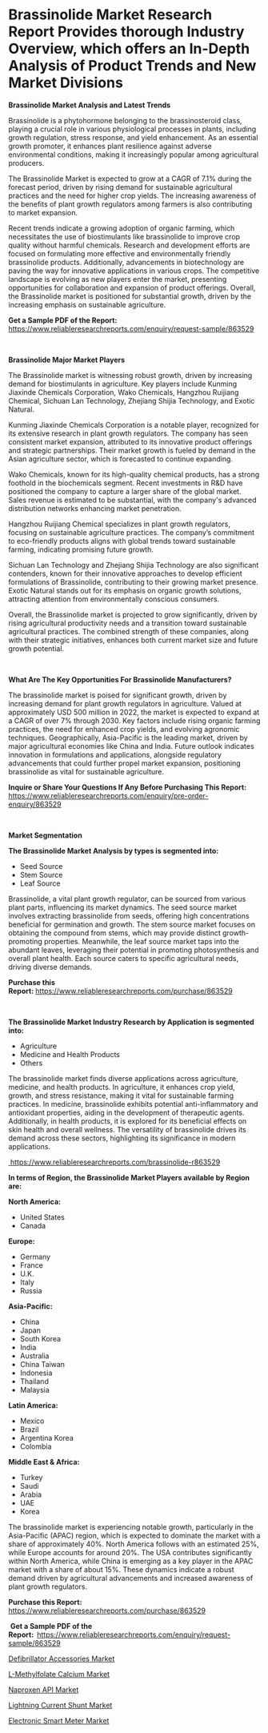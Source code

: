 <p><h1>Brassinolide Market Research Report Provides thorough Industry Overview, which offers an In-Depth Analysis of Product Trends and New Market Divisions</h1></p><p><strong>Brassinolide Market Analysis and Latest Trends</strong></p>
<p><p>Brassinolide is a phytohormone belonging to the brassinosteroid class, playing a crucial role in various physiological processes in plants, including growth regulation, stress response, and yield enhancement. As an essential growth promoter, it enhances plant resilience against adverse environmental conditions, making it increasingly popular among agricultural producers.</p><p>The Brassinolide Market is expected to grow at a CAGR of 7.1% during the forecast period, driven by rising demand for sustainable agricultural practices and the need for higher crop yields. The increasing awareness of the benefits of plant growth regulators among farmers is also contributing to market expansion. </p><p>Recent trends indicate a growing adoption of organic farming, which necessitates the use of biostimulants like brassinolide to improve crop quality without harmful chemicals. Research and development efforts are focused on formulating more effective and environmentally friendly brassinolide products. Additionally, advancements in biotechnology are paving the way for innovative applications in various crops. The competitive landscape is evolving as new players enter the market, presenting opportunities for collaboration and expansion of product offerings. Overall, the Brassinolide market is positioned for substantial growth, driven by the increasing emphasis on sustainable agriculture.</p></p>
<p><strong>Get a Sample PDF of the Report:&nbsp;</strong> <a href="https://www.reliableresearchreports.com/enquiry/request-sample/863529?utm_campaign=38&utm_medium=2&utm_source=Github&utm_content=ia&utm_term=12112024&utm_id=brassinolide">https://www.reliableresearchreports.com/enquiry/request-sample/863529</a></p>
<p>&nbsp;</p>
<p><strong>Brassinolide Major Market Players</strong></p>
<p><p>The Brassinolide market is witnessing robust growth, driven by increasing demand for biostimulants in agriculture. Key players include Kunming Jiaxinde Chemicals Corporation, Wako Chemicals, Hangzhou Ruijiang Chemical, Sichuan Lan Technology, Zhejiang Shijia Technology, and Exotic Natural.</p><p>Kunming Jiaxinde Chemicals Corporation is a notable player, recognized for its extensive research in plant growth regulators. The company has seen consistent market expansion, attributed to its innovative product offerings and strategic partnerships. Their market growth is fueled by demand in the Asian agriculture sector, which is forecasted to continue expanding.</p><p>Wako Chemicals, known for its high-quality chemical products, has a strong foothold in the biochemicals segment. Recent investments in R&D have positioned the company to capture a larger share of the global market. Sales revenue is estimated to be substantial, with the company's advanced distribution networks enhancing market penetration.</p><p>Hangzhou Ruijiang Chemical specializes in plant growth regulators, focusing on sustainable agriculture practices. The company’s commitment to eco-friendly products aligns with global trends toward sustainable farming, indicating promising future growth. </p><p>Sichuan Lan Technology and Zhejiang Shijia Technology are also significant contenders, known for their innovative approaches to develop efficient formulations of Brassinolide, contributing to their growing market presence. Exotic Natural stands out for its emphasis on organic growth solutions, attracting attention from environmentally conscious consumers.</p><p>Overall, the Brassinolide market is projected to grow significantly, driven by rising agricultural productivity needs and a transition toward sustainable agricultural practices. The combined strength of these companies, along with their strategic initiatives, enhances both current market size and future growth potential.</p></p>
<p>&nbsp;</p>
<p><strong>What Are The Key Opportunities For Brassinolide Manufacturers?</strong></p>
<p><p>The brassinolide market is poised for significant growth, driven by increasing demand for plant growth regulators in agriculture. Valued at approximately USD 500 million in 2022, the market is expected to expand at a CAGR of over 7% through 2030. Key factors include rising organic farming practices, the need for enhanced crop yields, and evolving agronomic techniques. Geographically, Asia-Pacific is the leading market, driven by major agricultural economies like China and India. Future outlook indicates innovation in formulations and applications, alongside regulatory advancements that could further propel market expansion, positioning brassinolide as vital for sustainable agriculture.</p></p>
<p><strong>Inquire or Share Your Questions If Any Before Purchasing This Report:</strong> <a href="https://www.reliableresearchreports.com/enquiry/pre-order-enquiry/863529?utm_campaign=38&utm_medium=2&utm_source=Github&utm_content=ia&utm_term=12112024&utm_id=brassinolide">https://www.reliableresearchreports.com/enquiry/pre-order-enquiry/863529</a></p>
<p>&nbsp;</p>
<p><strong>Market Segmentation</strong></p>
<p><strong>The Brassinolide Market Analysis by types is segmented into:</strong></p>
<p><ul><li>Seed Source</li><li>Stem Source</li><li>Leaf Source</li></ul></p>
<p><p>Brassinolide, a vital plant growth regulator, can be sourced from various plant parts, influencing its market dynamics. The seed source market involves extracting brassinolide from seeds, offering high concentrations beneficial for germination and growth. The stem source market focuses on obtaining the compound from stems, which may provide distinct growth-promoting properties. Meanwhile, the leaf source market taps into the abundant leaves, leveraging their potential in promoting photosynthesis and overall plant health. Each source caters to specific agricultural needs, driving diverse demands.</p></p>
<p><strong>Purchase this Report:&nbsp;</strong><a href="https://www.reliableresearchreports.com/purchase/863529?utm_campaign=38&utm_medium=2&utm_source=Github&utm_content=ia&utm_term=12112024&utm_id=brassinolide">https://www.reliableresearchreports.com/purchase/863529</a></p>
<p>&nbsp;</p>
<p><strong>The Brassinolide Market Industry Research by Application is segmented into:</strong></p>
<p><ul><li>Agriculture</li><li>Medicine and Health Products</li><li>Others</li></ul></p>
<p><p>The brassinolide market finds diverse applications across agriculture, medicine, and health products. In agriculture, it enhances crop yield, growth, and stress resistance, making it vital for sustainable farming practices. In medicine, brassinolide exhibits potential anti-inflammatory and antioxidant properties, aiding in the development of therapeutic agents. Additionally, in health products, it is explored for its beneficial effects on skin health and overall wellness. The versatility of brassinolide drives its demand across these sectors, highlighting its significance in modern applications.</p></p>
<p><a href="https://www.reliableresearchreports.com/brassinolide-r863529?utm_campaign=38&utm_medium=2&utm_source=Github&utm_content=ia&utm_term=12112024&utm_id=brassinolide">&nbsp;https://www.reliableresearchreports.com/brassinolide-r863529</a></p>
<p><strong>In terms of Region, the Brassinolide Market Players available by Region are:</strong></p>
<p>
    <p> <strong> North America: </strong>
        <ul>
            <li>United States</li>
            <li>Canada</li>
        </ul>
        </p> 
    <p> <strong> Europe: </strong>
        <ul>
            <li>Germany</li>
            <li>France</li>
            <li>U.K.</li>
            <li>Italy</li>
            <li>Russia</li>
        </ul>
        </p> 
    <p> <strong> Asia-Pacific: </strong>
        <ul>
            <li>China</li>
            <li>Japan</li>
            <li>South Korea</li>
            <li>India</li>
            <li>Australia</li>
            <li>China Taiwan</li>
            <li>Indonesia</li>
            <li>Thailand</li>
            <li>Malaysia</li>
        </ul>
        </p> 
    <p> <strong> Latin America: </strong>
        <ul>
            <li>Mexico</li>
            <li>Brazil</li>
            <li>Argentina Korea</li>
            <li>Colombia</li>
        </ul>
        </p> 
    <p> <strong> Middle East & Africa: </strong>
        <ul>
            <li>Turkey</li>
            <li>Saudi</li>
            <li>Arabia</li>
            <li>UAE</li>
            <li>Korea</li>
        </ul>
    </p>
    </p>
<p><p>The brassinolide market is experiencing notable growth, particularly in the Asia-Pacific (APAC) region, which is expected to dominate the market with a share of approximately 40%. North America follows with an estimated 25%, while Europe accounts for around 20%. The USA contributes significantly within North America, while China is emerging as a key player in the APAC market with a share of about 15%. These dynamics indicate a robust demand driven by agricultural advancements and increased awareness of plant growth regulators.</p></p>
<p><strong>Purchase this Report: </strong><a href="https://www.reliableresearchreports.com/purchase/863529?utm_campaign=38&utm_medium=2&utm_source=Github&utm_content=ia&utm_term=12112024&utm_id=brassinolide">https://www.reliableresearchreports.com/purchase/863529</a></p>
<p>&nbsp;<strong>Get a Sample PDF of the Report:&nbsp;&nbsp;</strong><a href="https://www.reliableresearchreports.com/enquiry/request-sample/863529?utm_campaign=38&utm_medium=2&utm_source=Github&utm_content=ia&utm_term=12112024&utm_id=brassinolide">https://www.reliableresearchreports.com/enquiry/request-sample/863529</a></p>
<p><strong></strong></p>
<p><p><a href="https://issuu.com/reportprime-2/docs/defibrillator-accessories-market-si_f491e14c106896?utm_campaign=38&utm_medium=2&utm_source=Github&utm_content=ia&utm_term=12112024&utm_id=brassinolide">Defibrillator Accessories Market</a></p><p><a href="https://github.com/mac1evjen/Market-Research-Report-List-1/blob/main/l-methylfolate-calcium-market.md?utm_campaign=38&utm_medium=2&utm_source=Github&utm_content=ia&utm_term=12112024&utm_id=brassinolide">L-Methylfolate Calcium Market</a></p><p><a href="https://github.com/hegwervaemeruk/Market-Research-Report-List-1/blob/main/naproxen-api-market.md?utm_campaign=38&utm_medium=2&utm_source=Github&utm_content=ia&utm_term=12112024&utm_id=brassinolide">Naproxen API Market</a></p><p><a href="https://www.linkedin.com/pulse/global-lightning-current-shunt-market-exploring-share-golvc?utm_campaign=38&utm_medium=2&utm_source=Github&utm_content=ia&utm_term=12112024&utm_id=brassinolide">Lightning Current Shunt Market</a></p><p><a href="https://www.linkedin.com/pulse/global-perspectives-electronic-smart-meter-market-trends-5myec?utm_campaign=38&utm_medium=2&utm_source=Github&utm_content=ia&utm_term=12112024&utm_id=brassinolide">Electronic Smart Meter Market</a></p></p>